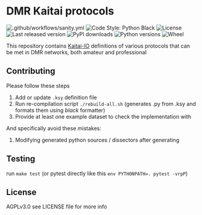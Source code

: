 # DMR Kaitai protocols

![.github/workflows/sanity.yml](https://img.shields.io/github/workflow/status/OK-DMR/dmr-kaitai/Sanity?style=flat-square)
![Code Style: Python Black](https://img.shields.io/badge/code%20style-black-000000.svg?style=flat-square)
![License](https://img.shields.io/pypi/l/dmr-kaitai?style=flat-square)
![Last released version](https://img.shields.io/pypi/v/dmr-kaitai?style=flat-square)
![PyPI downloads](https://img.shields.io/pypi/dm/dmr-kaitai?style=flat-square)
![Python versions](https://img.shields.io/pypi/pyversions/dmr-kaitai?style=flat-square)
![Wheel](https://img.shields.io/pypi/wheel/dmr-kaitai?style=flat-square)

This repository contains [Kaitai-IO](https://kaitai.io/) definitions of various protocols that can be met in DMR networks, both amateur and professional

## Contributing

Please follow these steps

  1. Add or update `.ksy` definition file
  2. Run re-compilation script `./rebuild-all.sh` (generates .py from .ksy and formats them using *black* formatter)
  3. Provide at least one example dataset to check the implementation with

And specifically avoid these mistakes:

  1. Modifying generated python sources / dissectors after generating

## Testing

run `make test` (or pytest directly like this `env PYTHONPATH=. pytest -vrpP`)

## License

AGPLv3.0 see LICENSE file for more info

